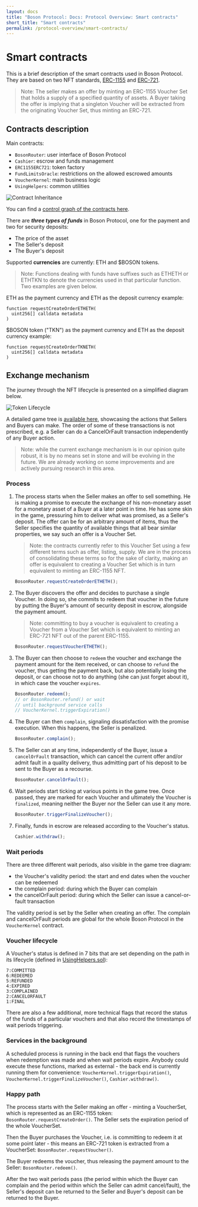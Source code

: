 ```yaml
---
layout: docs
title: "Boson Protocol: Docs: Protocol Overview: Smart contracts"
short_title: "Smart contracts"
permalink: /protocol-overview/smart-contracts/
---
```


# Smart contracts

This is a brief description of the smart contracts used in Boson Protocol. They
are based on two NFT standards,
[ERC-1155](https://eips.ethereum.org/EIPS/eip-1155) and
[ERC-721](https://eips.ethereum.org/EIPS/eip-721).

> Note: The seller makes an offer by minting an ERC-1155 Voucher Set that holds
> a supply of a specified quantity of assets. A Buyer taking the offer is
> implying that a singleton Voucher will be extracted from the originating
> Voucher Set, thus minting an ERC-721.

## Contracts description

Main contracts:

- `BosonRouter`: user interface of Boson Protocol
- `Cashier`: escrow and funds management
- `ERC1155ERC721`: token factory
- `FundLimitsOracle`: restrictions on the allowed escrowed amounts
- `VoucherKernel`: main business logic
- `UsingHelpers`: common utilities
     
![Contract Inheritance](/images/docs/contract-inheritance.png)

You can find a
[control graph of the contracts here](https://raw.githubusercontent.com/bosonprotocol/contracts/master/docs/assets/bosonprotocol-graph.png?token=AAAEAH2ZUG563GJUTCJCJT3AMMZY2).

There are **_three types of funds_** in Boson Protocol, one for the payment and
two for security deposits:

- The price of the asset
- The Seller's deposit
- The Buyer's deposit

Supported **currencies** are currently: ETH and $BOSON tokens.

> Note: Functions dealing with funds have suffixes such as ETHETH or ETHTKN to
> denote the currencies used in that particular function. Two examples are given
> below.

ETH as the payment currency and ETH as the deposit currency example:

```solidity
function requestCreateOrderETHETH(
  uint256[] calldata metadata
)
```

$BOSON token ("TKN") as the payment currency and ETH as the deposit currency
example:

```solidity
function requestCreateOrderTKNETH(
  uint256[] calldata metadata
)
```

## Exchange mechanism

The journey through the NFT lifecycle is presented on a simplified diagram
below.

![Token Lifecycle](/images/docs/token-lifecycle.png)

A detailed game tree is [available here](/images/docs/game-tree.jpg), showcasing
the actions that Sellers and Buyers can make. The order of some of these
transactions is not prescribed, e.g. a Seller can do a CancelOrFault transaction
independently of any Buyer action.

> Note: while the current exchange mechanism is in our opinion quite robust, it
> is by no means set in stone and will be evolving in the future. We are already
> working on some improvements and are actively pursuing research in this area.

### Process

<!-- markdownlint-disable MD046 MD048 -->

1.  The process starts when the Seller makes an offer to sell something. He is
    making a promise to execute the exchange of his non-monetary asset for a
    monetary asset of a Buyer at a later point in time. He has some skin in the
    game, pressuring him to deliver what was promised, as a Seller's deposit.
    The offer can be for an arbitrary amount of items, thus the Seller specifies
    the quantity of available things that all bear similar properties, we say
    such an offer is a Voucher Set.

    > Note: the contracts currently refer to this Voucher Set using a few
    > different terms such as offer, listing, supply. We are in the process of
    > consolidating these terms so for the sake of clarity, making an offer is
    > equivalent to creating a Voucher Set which is in turn equivalent to
    > minting an ERC-1155 NFT.

    ```javascript
    BosonRouter.requestCreateOrderETHETH();
    ```

1.  The Buyer discovers the offer and decides to purchase a single Voucher. In
    doing so, she commits to redeem that voucher in the future by putting the
    Buyer's amount of security deposit in escrow, alongside the payment amount.

    > Note: committing to buy a voucher is equivalent to creating a Voucher from
    > a Voucher Set which is equivalent to minting an ERC-721 NFT out of the
    > parent ERC-1155.

    ```javascript
    BosonRouter.requestVoucherETHETH();
    ```

1.  The Buyer can then choose to `redeem` the voucher and exchange the payment
    amount for the item received, or can choose to `refund` the voucher, thus
    getting the payment back, but also potentially losing the deposit, or can
    choose not to do anything (she can just forget about it), in which case the
    voucher `expires`.

    ```javascript
    BosonRouter.redeem();
    // or BosonRouter.refund() or wait
    // until background service calls
    // VoucherKernel.triggerExpiration()
    ```

1.  The Buyer can then `complain`, signaling dissatisfaction with the promise
    execution. When this happens, the Seller is penalized.

    ```javascript
    BosonRouter.complain();
    ```

1.  The Seller can at any time, independently of the Buyer, issue a
    `cancelOrFault` transaction, which can cancel the current offer and/or admit
    fault in a quality delivery, thus admitting part of his deposit to be sent
    to the Buyer as a recourse.

    ```javascript
    BosonRouter.cancelOrFault();
    ```

1.  Wait periods start ticking at various points in the game tree. Once passed,
    they are marked for each Voucher and ultimately the Voucher is `finalized`,
    meaning neither the Buyer nor the Seller can use it any more.

    ```javascript
    BosonRouter.triggerFinalizeVoucher();
    ```

1.  Finally, funds in escrow are released according to the Voucher's status.

    ```javascript
    Cashier.withdraw();
    ```

<!-- markdownlint-enable MD046 MD048 -->

### Wait periods

There are three different wait periods, also visible in the game tree diagram:

- the Voucher's validity period: the start and end dates when the voucher can be
  redeemed
- the complain period: during which the Buyer can complain
- the cancelOrFault period: during which the Seller can issue a cancel-or-fault
  transaction

The validity period is set by the Seller when creating an offer. The complain
and cancelOrFault periods are global for the whole Boson Protocol in the
`VoucherKernel` contract.

### Voucher lifecycle

A Voucher's status is defined in 7 bits that are set depending on the path in
its lifecycle (defined in
[UsingHelpers.sol](https://github.com/bosonprotocol/contracts/blob/master/contracts/UsingHelpers.sol#L47)):

```plaintext
7:COMMITTED
6:REDEEMED
5:REFUNDED
4:EXPIRED
3:COMPLAINED
2:CANCELORFAULT
1:FINAL
```

There are also a few additional, more technical flags that record the status of
the funds of a particular vouchers and that also record the timestamps of wait
periods triggering.

### Services in the background

A scheduled process is running in the back end that flags the vouchers when
redemption was made and when wait periods expire. Anybody could execute these
functions, marked as external - the back end is currently running them for
convenience: `VoucherKernel.triggerExpiration()`,
`VoucherKernel.triggerFinalizeVoucher()`, `Cashier.withdraw()`.

### Happy path

The process starts with the Seller making an offer - minting a VoucherSet, which
is represented as an ERC-1155 token: `BosonRouter.requestCreateOrder()`. The
Seller sets the expiration period of the whole VoucherSet.

Then the Buyer purchases the Voucher, i.e. is committing to redeem it at some
point later - this means an ERC-721 token is extracted from a VoucherSet:
`BosonRouter.requestVoucher()`.

The Buyer redeems the voucher, thus releasing the payment amount to the Seller:
`BosonRouter.redeem()`.

After the two wait periods pass (the period within which the Buyer can complain
and the period within which the Seller can admit cancel/fault), the Seller's
deposit can be returned to the Seller and Buyer's deposit can be returned to the
Buyer.
